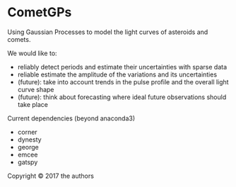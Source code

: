 # CometGPs

Using Gaussian Processes to model the light curves of asteroids and 
comets.

We would like to:
* reliably detect periods and estimate their uncertainties with sparse data
* reliable estimate the amplitude of the variations and its uncertainties
* (future): take into account trends in the pulse profile and the overall light curve shape
* (future): think about forecasting where ideal future observations should take place
 
Current dependencies (beyond anaconda3)
* corner
* dynesty 
* george
* emcee
* gatspy


Copyright © 2017 the authors
